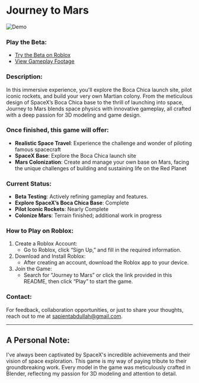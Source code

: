 # Journey to Mars

![Demo](https://cloud-lsnqp3ph1-hack-club-bot.vercel.app/0second_launch.gif)


### Play the Beta:
- [Try the Beta on Roblox](https://www.roblox.com/games/106202665315395/Journey-to-Mars)
- [View Gameplay Footage](https://journeytomars.framer.website/#gameplay-footage)

### Description:
In this immersive experience, you'll explore the Boca Chica launch site, pilot iconic rockets, and build your very own Martian colony. From the meticulous design of SpaceX’s Boca Chica base to the thrill of launching into space, Journey to Mars blends space physics with innovative gameplay, all crafted with a deep passion for 3D modeling and game design.

### Once finished, this game will offer:
- **Realistic Space Travel**: Experience the challenge and wonder of piloting famous spacecraft
- **SpaceX Base**: Explore the Boca Chica launch site
- **Mars Colonization**: Create and manage your own base on Mars, facing the unique challenges of building and sustaining life on the Red Planet

### Current Status:
- **Beta Testing**: Actively refining gameplay and features.
- **Explore SpaceX’s Boca Chica Base**: Complete
- **Pilot Iconic Rockets**: Nearly Complete
- **Colonize Mars**: Terrain finished; additional work in progress

### How to Play on Roblox:

1.	Create a Roblox Account:
	- Go to Roblox, click “Sign Up,” and fill in the required information.
2.	Download and Install Roblox:
	-	After creating an account, download the Roblox app to your device.
3.	Join the Game:
	-	Search for “Journey to Mars” or click the link provided in this README, then click “Play” to start the game.

### Contact:
For feedback, collaboration opportunities, or just to share your thoughts, reach out to me at [sapientabdullah@gmail.com](mailto:sapientabdullah@gmail.com).

---

## A Personal Note:
I've always been captivated by SpaceX's incredible achievements and their vision of space exploration. This game is my way of paying tribute to their groundbreaking work. Every model in the game was meticulously crafted in Blender, reflecting my passion for 3D modeling and attention to detail. 
